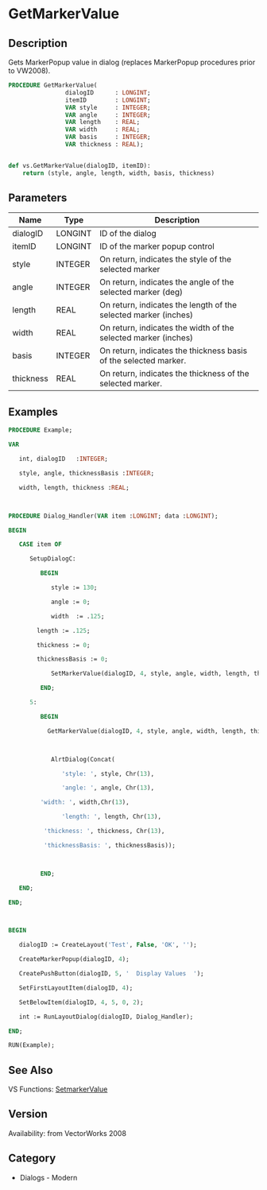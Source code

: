 # GetMarkerValue

## Description
Gets MarkerPopup value in dialog (replaces MarkerPopup procedures prior to VW2008).

```pascal
PROCEDURE GetMarkerValue(
				dialogID      : LONGINT;
				itemID        : LONGINT;
				VAR style     : INTEGER;
				VAR angle     : INTEGER;
				VAR length    : REAL;
				VAR width     : REAL;
				VAR basis     : INTEGER;
				VAR thickness : REAL);
```

```python

def vs.GetMarkerValue(dialogID, itemID):
    return (style, angle, length, width, basis, thickness)
```

## Parameters
|Name|Type|Description|
|---|---|---|
|dialogID|LONGINT|ID of the dialog|
|itemID|LONGINT|ID of the marker popup control|
|style|INTEGER|On return, indicates the style of the selected marker|
|angle|INTEGER|On return, indicates the angle of the selected marker (deg)|
|length|REAL|On return, indicates the length of the selected marker (inches)|
|width|REAL|On return, indicates the width of the selected marker (inches)|
|basis|INTEGER|On return, indicates the thickness basis of the selected marker.|
|thickness|REAL|On return, indicates the thickness of the selected marker.|

## Examples
```pascal
PROCEDURE Example;

VAR

   int, dialogID   :INTEGER;

   style, angle, thicknessBasis :INTEGER;

   width, length, thickness :REAL;



PROCEDURE Dialog_Handler(VAR item :LONGINT; data :LONGINT);

BEGIN

   CASE item OF

      SetupDialogC:

         BEGIN

            style := 130;

            angle := 0;

            width  := .125;

		length := .125;

		thickness := 0;

		thicknessBasis := 0;

            SetMarkerValue(dialogID, 4, style, angle, width, length, thicknessBasis, thickness);

         END;

      5: 

         BEGIN

           GetMarkerValue(dialogID, 4, style, angle, width, length, thicknessBasis, thickness);



            AlrtDialog(Concat(

               'style: ', style, Chr(13), 

               'angle: ', angle, Chr(13), 

		 'width: ', width,Chr(13),

               'length: ', length, Chr(13),

		  'thickness: ', thickness, Chr(13),

		  'thicknessBasis: ', thicknessBasis));



         END;

   END;

END;



BEGIN

   dialogID := CreateLayout('Test', False, 'OK', '');

   CreateMarkerPopup(dialogID, 4);

   CreatePushButton(dialogID, 5, '  Display Values  ');

   SetFirstLayoutItem(dialogID, 4);

   SetBelowItem(dialogID, 4, 5, 0, 2);

   int := RunLayoutDialog(dialogID, Dialog_Handler);

END;

RUN(Example);
```

## See Also
VS Functions:
[SetmarkerValue](SetmarkerValue.md)

## Version
Availability: from VectorWorks 2008
## Category
* Dialogs - Modern

